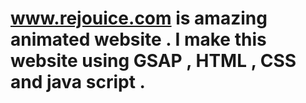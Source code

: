 # www.rejouice.com is amazing animated website . I make this website using GSAP , HTML , CSS and java script .